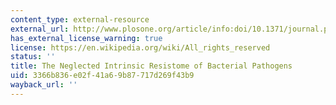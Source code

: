```yaml
---
content_type: external-resource
external_url: http://www.plosone.org/article/info:doi/10.1371/journal.pone.0001619
has_external_license_warning: true
license: https://en.wikipedia.org/wiki/All_rights_reserved
status: ''
title: The Neglected Intrinsic Resistome of Bacterial Pathogens
uid: 3366b836-e02f-41a6-9b87-717d269f43b9
wayback_url: ''
---
```

